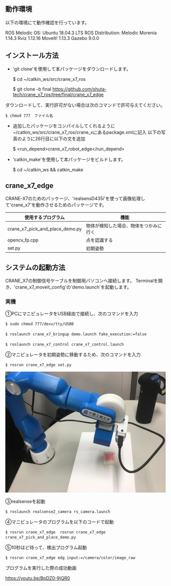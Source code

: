 ## 動作環境

以下の環境にて動作確認を行っています。

ROS Melodic
OS: Ubuntu 18.04.3 LTS
ROS Distribution: Melodic Morenia 1.14.3
Rviz 1.12.16
MoveIt! 1.13.3
Gazebo 9.0.0

## インストール方法

- 'git clone'を使用して本パッケージをダウンロードします。

	$ cd ~/catkin_ws/src/crane_x7_ros

	$ git clone -b final https://github.com/shuta-tech/crane_x7_ros/tree/final/crane_x7_edge

ダウンロードして、実行許可がない場合は次のコマンドで許可与えてください。

	$ chmod 777　ファイル名

- 追加したパッケージをコンパイルしてくれるように~/catkin_ws/src/crane_x7_ros/crane_xにあるpackage.xmlに記入
  以下の写真のように26行目に以下の文を追加

	$ <run_depend>crane_x7_robot_edge</run_depend>

- 'catkin_make'を使用して本パッケージをビルドします。

	$ cd ~/catkin_ws && catkin_make


## crane_x7_edge

CRANE-X7のためのパッケージ、'realsensD435i'を使って画像処理して'crane_x7'を動作させるためのパッケージです。

| 使用するプログラム | 機能 |
----|----
| crane_x7_pick_and_place_demo.py | 物体が検知した場合、物体をつかみに行く |
| opencv_fp.cpp | 点を認識する |
| set.py | 初期姿勢 |

## システムの起動方法

CRANE_X7の制御信号ケーブルを制御用パソコンへ接続します。 Terminalを開き、'crane_x7_moveit_config'の'demo.launch'を起動します。

### 実機

①PCにマニピュレータをUSB経由で接続し、次のコマンドを入力

	$ sudo chmod 777/dexv/tty/USB0

	$ roslaunch crane_x7_bringup demo.launch fake_execution:=false

	$ roslaunch crane_x7_control crane_x7_control.launch

②マニピュレータを初期姿勢に移動するため、次のコマンドを入力

	$ rosrun crane_x7_edge set.py

![bringup](https://github.com/piropann/crane_x7_ros/blob/master/crane_x7_examples/srv/ima.jpg "bringup")

➂realsenseを起動

	$ roslaunch realsense2_camera rs_camera.launch

➃マニピュレータのプログラムを以下のコードで起動

	$ rosrun crane_x7_edge  rosrun crane_x7_edge crane_x7_pick_and_place_demo.py

➄10秒ほど待って、検出プログラム起動

	$ rosrun crane_x7_edge edg input:=/camera/color/image_raw

プログラムを実行した際の成功動画

https://youtu.be/BpDZ0-9jQR0
